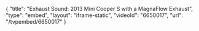 {
    "title": "Exhaust Sound: 2013 Mini Cooper S with a MagnaFlow Exhaust",
    "type": "embed",
    "layout": "iframe-static",
    "videoId": "6650017",
    "url": "\/tvpembed\/6650017"
}